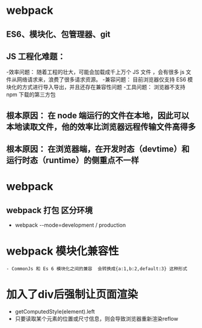 # webpack

## ES6、模块化、包管理器、git

## JS 工程化难题：

-效率问题： 随着工程的壮大，可能会加载成千上万个 JS 文件 ，会有很多 js 文件从网络请求来，浪费了很多请求资源。 -兼容问题： 目前浏览器仅支持 ES6 模块化的方式进行导入导出，并且还存在兼容性问题 -工具问题： 浏览器不支持 npm 下载的第三方包

## 根本原因： 在 node 端运行的文件在本地，因此可以本地读取文件，他的效率比浏览器远程传输文件高得多

## 根本原因： 在浏览器端，在开发时态（devtime）和运行时态（runtime）的侧重点不一样

# webpack

## webpack 打包 区分环境

- webpack --mode=development / production

# webpack 模块化兼容性

    - CommonJs 和 Es 6 模块化之间的兼容  会转换成{a:1,b:2,default:3} 这种形式


# 加入了div后强制让页面渲染
 - getComputedStyle(element).left 
 - 只要读取某个元素的位置或尺寸信息，则会导致浏览器重新渲染reflow
